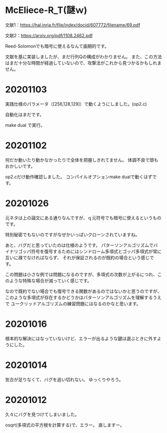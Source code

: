 # McEliece-R_T(謎ｗ)

文献1：https://hal.inria.fr/file/index/docid/607772/filename/69.pdf

文献2：https://arxiv.org/pdf/1108.2462.pdf

Reed-Solomonでも暗号に使えるなんて画期的です。

文献を基に実装しましたが、まだ行列Qの構成がわかりません。
また、この方法はまだ十分な時間が経過していないので、攻撃法がこれから見つかるかもしれません。

# 20201103

実践仕様のパラメータ（[256,128,129]）で動くようにしました。(op2.c)

自動化はまだです。

make dual で実行。

# 20201102

何だか動いたり動かなかったりで全体を把握しきれてません。
体調不良で頭もおかしいです。

op2.cだけ動作確認しました。
コンパイルオプションmake dualで動くはずです。

# 20201026

元ネタは上の論文にある通りなんですが、ｑ元符号でも暗号に使えるというものです。

特別秘密でもないのですがなぜかいっぱいクローンされていますね。

あと、バグだと思っていたのは仕様のようです。
パターソンアルゴリズムでバイナリゴッパ符号を復号するためにはシンドローム多項式とゴッパ多項式が常に互いに疎でなければならず、
それが保証されるのが既約の場合という感じです。

この問題は小さな例では問題になるのですが、多項式の次数が上がるにつれ、このような特殊な場合が減っていく感じです。

なので既約でない場合でも復号できる関数があるのではないかと思うのですが、このような多項式が存在するかどうかはパターソンアルゴリズムを理解するうえで
ユークリッドアルゴリズムの練習問題にはなるのかなと思います。

# 20201016

根本的な解決にはなっていないけど、エラーが出るような鍵は選ぶときに外すようにした。

# 20201014

気合が足りなくて、バグを追い切れない。
ゆっくりやろう。

# 20201012

久々にバグを見つけてしまいました。

osqrt(多項式の平方根を計算する)で、エラー。
直しますー。
